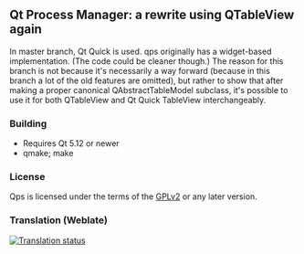 ## Qt Process Manager: a rewrite using QTableView again

In master branch, Qt Quick is used.  qps originally has a widget-based implementation.
(The code could be cleaner though.)  The reason for this branch is not because
it's necessarily a way forward (because in this branch a lot of the old
features are omitted), but rather to show that after making a proper canonical
QAbstractTableModel subclass, it's possible to use it for both QTableView and
Qt Quick TableView interchangeably.

### Building

* Requires Qt 5.12 or newer
* qmake; make

### License

Qps is licensed under the terms of the
[GPLv2](http://choosealicense.com/licenses/gpl-2.0/) or any later version.


### Translation (Weblate)

<a href="https://weblate.lxqt.org/projects/lxqt/qps/">
<img src="https://weblate.lxqt.org/widgets/lxqt/-/qps/multi-auto.svg" alt="Translation status" />
</a>

